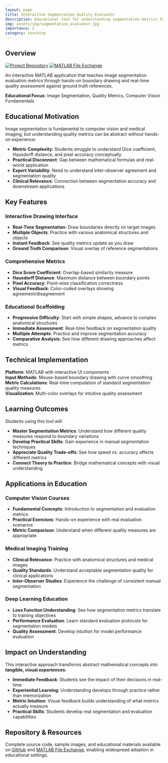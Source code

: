 ```yaml
---
layout: page
title: Interactive Segmentation Quality Evaluator
description: Educational tool for understanding segmentation metrics through hands-on boundary drawing and evaluation
img: assets/img/segmentation_evaluator.jpg
importance: 2
category: teaching
---
```


## Overview

[![Project Repository](https://img.shields.io/badge/GitHub-Repository-blue?style=flat-square&logo=github)](https://github.com/amithjkamath/segmentation-evaluator)
[![MATLAB File Exchange](https://img.shields.io/badge/MATLAB-File%20Exchange-orange?style=flat-square)](https://ch.mathworks.com/matlabcentral/fileexchange/112505-segmentation-evaluator)

An interactive MATLAB application that teaches image segmentation evaluation metrics through hands-on boundary drawing and real-time quality assessment against ground truth references.

**Educational Focus:** Image Segmentation, Quality Metrics, Computer Vision Fundamentals

## Educational Motivation

Image segmentation is fundamental to computer vision and medical imaging, but understanding quality metrics can be abstract without hands-on experience:

- **Metric Complexity**: Students struggle to understand Dice coefficient, Hausdorff distance, and pixel accuracy conceptually
- **Practical Disconnect**: Gap between mathematical formulas and real-world application
- **Expert Variability**: Need to understand inter-observer agreement and segmentation quality
- **Clinical Relevance**: Connection between segmentation accuracy and downstream applications

## Key Features

### Interactive Drawing Interface
- **Real-Time Segmentation**: Draw boundaries directly on target images
- **Multiple Objects**: Practice with various anatomical structures and objects
- **Instant Feedback**: See quality metrics update as you draw
- **Ground Truth Comparison**: Visual overlay of reference segmentations

### Comprehensive Metrics
- **Dice Score Coefficient**: Overlap-based similarity measure
- **Hausdorff Distance**: Maximum distance between boundary points  
- **Pixel Accuracy**: Point-wise classification correctness
- **Visual Feedback**: Color-coded overlays showing agreement/disagreement

### Educational Scaffolding
- **Progressive Difficulty**: Start with simple shapes, advance to complex anatomical structures
- **Immediate Assessment**: Real-time feedback on segmentation quality
- **Multiple Attempts**: Practice and improve segmentation accuracy
- **Comparative Analysis**: See how different drawing approaches affect metrics

## Technical Implementation

**Platform**: MATLAB with interactive UI components  
**Input Methods**: Mouse-based boundary drawing with curve smoothing  
**Metric Calculations**: Real-time computation of standard segmentation quality measures  
**Visualization**: Multi-color overlays for intuitive quality assessment

## Learning Outcomes

Students using this tool will:
- **Master Segmentation Metrics**: Understand how different quality measures respond to boundary variations
- **Develop Practical Skills**: Gain experience in manual segmentation techniques
- **Appreciate Quality Trade-offs**: See how speed vs. accuracy affects different metrics
- **Connect Theory to Practice**: Bridge mathematical concepts with visual understanding

## Applications in Education

### Computer Vision Courses
- **Fundamental Concepts**: Introduction to segmentation and evaluation metrics
- **Practical Exercises**: Hands-on experience with real evaluation scenarios
- **Metric Comparison**: Understand when different quality measures are appropriate

### Medical Imaging Training
- **Clinical Relevance**: Practice with anatomical structures and medical images
- **Quality Standards**: Understand acceptable segmentation quality for clinical applications
- **Inter-Observer Studies**: Experience the challenge of consistent manual segmentation

### Deep Learning Education
- **Loss Function Understanding**: See how segmentation metrics translate to training objectives
- **Performance Evaluation**: Learn standard evaluation protocols for segmentation models
- **Quality Assessment**: Develop intuition for model performance evaluation

## Impact on Understanding

This interactive approach transforms abstract mathematical concepts into **tangible, visual experiences**:

- **Immediate Feedback**: Students see the impact of their decisions in real-time
- **Experiential Learning**: Understanding develops through practice rather than memorization  
- **Metric Intuition**: Visual feedback builds understanding of what metrics actually measure
- **Practical Skills**: Students develop real segmentation and evaluation capabilities

## Repository & Resources

Complete source code, sample images, and educational materials available on [GitHub](https://github.com/amithjkamath/segmentation-evaluator) and [MATLAB File Exchange](https://ch.mathworks.com/matlabcentral/fileexchange/112505-segmentation-evaluator), enabling widespread adoption in educational settings.

